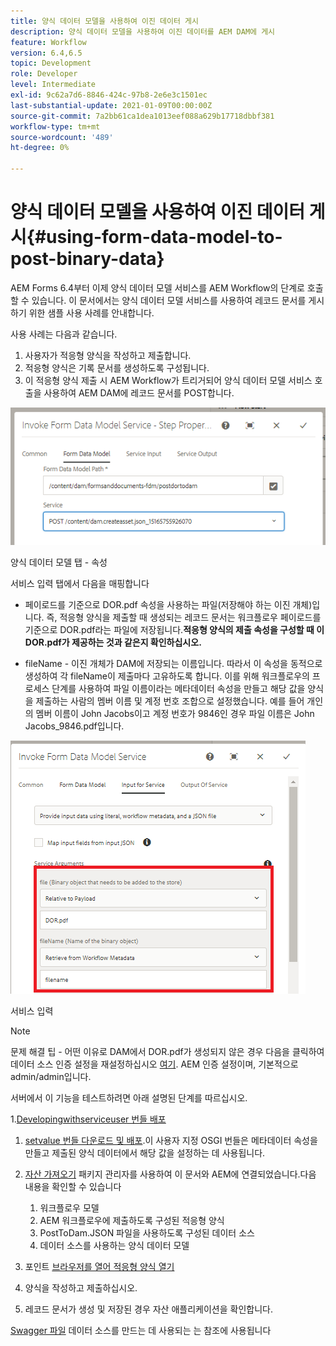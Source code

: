 ```yaml
---
title: 양식 데이터 모델을 사용하여 이진 데이터 게시
description: 양식 데이터 모델을 사용하여 이진 데이터를 AEM DAM에 게시
feature: Workflow
version: 6.4,6.5
topic: Development
role: Developer
level: Intermediate
exl-id: 9c62a7d6-8846-424c-97b8-2e6e3c1501ec
last-substantial-update: 2021-01-09T00:00:00Z
source-git-commit: 7a2bb61ca1dea1013eef088a629b17718dbbf381
workflow-type: tm+mt
source-wordcount: '489'
ht-degree: 0%

---
```


# 양식 데이터 모델을 사용하여 이진 데이터 게시{#using-form-data-model-to-post-binary-data}

AEM Forms 6.4부터 이제 양식 데이터 모델 서비스를 AEM Workflow의 단계로 호출할 수 있습니다. 이 문서에서는 양식 데이터 모델 서비스를 사용하여 레코드 문서를 게시하기 위한 샘플 사용 사례를 안내합니다.

사용 사례는 다음과 같습니다.

1. 사용자가 적응형 양식을 작성하고 제출합니다.
1. 적응형 양식은 기록 문서를 생성하도록 구성됩니다.
1. 이 적응형 양식 제출 시 AEM Workflow가 트리거되어 양식 데이터 모델 서비스 호출을 사용하여 AEM DAM에 레코드 문서를 POST합니다.

![posttodam](assets/posttodamshot1.png)

양식 데이터 모델 탭 - 속성

서비스 입력 탭에서 다음을 매핑합니다

* 페이로드를 기준으로 DOR.pdf 속성을 사용하는 파일(저장해야 하는 이진 개체)입니다. 즉, 적응형 양식을 제출할 때 생성되는 레코드 문서는 워크플로우 페이로드를 기준으로 DOR.pdf라는 파일에 저장됩니다.**적응형 양식의 제출 속성을 구성할 때 이 DOR.pdf가 제공하는 것과 같은지 확인하십시오.**

* fileName - 이진 개체가 DAM에 저장되는 이름입니다. 따라서 이 속성을 동적으로 생성하여 각 fileName이 제출마다 고유하도록 합니다. 이를 위해 워크플로우의 프로세스 단계를 사용하여 파일 이름이라는 메타데이터 속성을 만들고 해당 값을 양식을 제출하는 사람의 멤버 이름 및 계정 번호 조합으로 설정했습니다. 예를 들어 개인의 멤버 이름이 John Jacobs이고 계정 번호가 9846인 경우 파일 이름은 John Jacobs_9846.pdf입니다.

![fdmserviceinput](assets/fdminputservice.png)

서비스 입력

>[!NOTE]
>
>문제 해결 팁 - 어떤 이유로 DAM에서 DOR.pdf가 생성되지 않은 경우 다음을 클릭하여 데이터 소스 인증 설정을 재설정하십시오 [여기](http://localhost:4502/mnt/overlay/fd/fdm/gui/components/admin/fdmcloudservice/properties.html?item=%2Fconf%2Fglobal%2Fsettings%2Fcloudconfigs%2Ffdm%2Fpostdortodam). AEM 인증 설정이며, 기본적으로 admin/admin입니다.

서버에서 이 기능을 테스트하려면 아래 설명된 단계를 따르십시오.

1.[Developingwithserviceuser 번들 배포](/help/forms/assets/common-osgi-bundles/DevelopingWithServiceUser.jar)

1. [setvalue 번들 다운로드 및 배포](/help/forms/assets/common-osgi-bundles/SetValueApp.core-1.0-SNAPSHOT.jar).이 사용자 지정 OSGI 번들은 메타데이터 속성을 만들고 제출된 양식 데이터에서 해당 값을 설정하는 데 사용됩니다.

1. [자산 가져오기](assets/postdortodam.zip) 패키지 관리자를 사용하여 이 문서와 AEM에 연결되었습니다.다음 내용을 확인할 수 있습니다

   1. 워크플로우 모델
   1. AEM 워크플로우에 제출하도록 구성된 적응형 양식
   1. PostToDam.JSON 파일을 사용하도록 구성된 데이터 소스
   1. 데이터 소스를 사용하는 양식 데이터 모델

1. 포인트 [브라우저를 열어 적응형 양식 열기](http://localhost:4502/content/dam/formsanddocuments/helpx/timeoffrequestform/jcr:content?wcmmode=disabled)
1. 양식을 작성하고 제출하십시오.
1. 레코드 문서가 생성 및 저장된 경우 자산 애플리케이션을 확인합니다.


[Swagger 파일](http://localhost:4502/conf/global/settings/cloudconfigs/fdm/postdortodam/jcr:content/swaggerFile) 데이터 소스를 만드는 데 사용되는 는 참조에 사용됩니다
